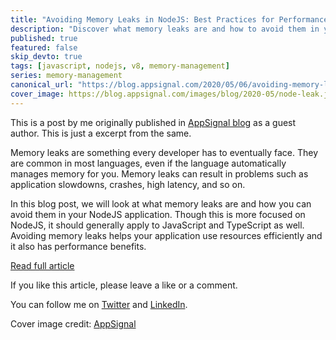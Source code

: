 ```yaml
---
title: "Avoiding Memory Leaks in NodeJS: Best Practices for Performance"
description: "Discover what memory leaks are and how to avoid them in your NodeJS application."
published: true
featured: false
skip_devto: true
tags: [javascript, nodejs, v8, memory-management]
series: memory-management
canonical_url: "https://blog.appsignal.com/2020/05/06/avoiding-memory-leaks-in-nodejs-best-practices-for-performance.html"
cover_image: https://blog.appsignal.com/images/blog/2020-05/node-leak.jpg
---
```


This is a post by me originally published in [AppSignal blog](https://blog.appsignal.com/2020/05/06/avoiding-memory-leaks-in-nodejs-best-practices-for-performance.html) as a guest author. This is just a excerpt from the same.

Memory leaks are something every developer has to eventually face. They are common in most languages, even if the language automatically manages memory for you. Memory leaks can result in problems such as application slowdowns, crashes, high latency, and so on.

In this blog post, we will look at what memory leaks are and how you can avoid them in your NodeJS application. Though this is more focused on NodeJS, it should generally apply to JavaScript and TypeScript as well. Avoiding memory leaks helps your application use resources efficiently and it also has performance benefits.

[Read full article](https://blog.appsignal.com/2020/05/06/avoiding-memory-leaks-in-nodejs-best-practices-for-performance.html)

If you like this article, please leave a like or a comment.

You can follow me on [Twitter](https://twitter.com/deepu105) and [LinkedIn](https://www.linkedin.com/in/deepu05/).

Cover image credit: [AppSignal](https://blog.appsignal.com/images/blog/2020-05/node-leak.jpg)
